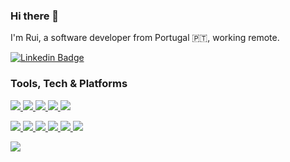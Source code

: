 ### Hi there 👋
I'm Rui, a software developer from Portugal 🇵🇹, working remote.

[![Linkedin Badge](https://img.shields.io/badge/-ruifn-blue?style=for-the-badge&logo=Linkedin&logoColor=white&link=https://www.linkedin.com/in/ruifn/)](https://www.linkedin.com/in/ruifn/)

### Tools, Tech & Platforms

<p>
  <a href="https://www.linuxfoundation.org/">
    <img src="https://img.shields.io/badge/linux-FCC624?&style=for-the-badge&logo=linux&logoColor=black">
  </a>
  <a href="https://www.docker.com/">
    <img src="https://img.shields.io/badge/docker-2496ED?&style=for-the-badge&logo=docker&logoColor=white">
  </a>
  <a href="https://www.jetbrains.com/idea/">
    <img src="https://img.shields.io/badge/IntelliJ_IDEA-000000?&style=for-the-badge&logo=intellij-idea&logoColor=white">
  </a>
  <a href="https://www.postgresql.org/">
    <img src="https://img.shields.io/badge/PostgreSQL-4169E1?&style=for-the-badge&logo=postgresql&logoColor=white">
  </a>
  <a href="https://www.mysql.com/">
    <img src="https://img.shields.io/badge/MySQL-4479A1?&style=for-the-badge&logo=mysql&logoColor=white">
  </a>
</p>

<p>
  <a href="https://www.java.com/">
    <img src="https://img.shields.io/badge/Java-007396?&style=for-the-badge&logo=java&logoColor=black">
  </a>
  <a href="https://www.kotlinlang.org/">
    <img src="https://img.shields.io/badge/Kotlin-7F52FF?&style=for-the-badge&logo=kotlin&logoColor=black">
  </a>
  <a href="https://www.typescriptlang.org/">
    <img src="https://img.shields.io/badge/TypeScript-3178C6?&style=for-the-badge&logo=typescript&logoColor=white">
  </a>
    <a href="https://developer.mozilla.org/en-US/docs/Web/JavaScript">
    <img src="https://img.shields.io/badge/JavaScript-323330?style=for-the-badge&logo=javascript&logoColor=F7DF1E">
  </a>
  </a>
    <a href="https://vuejs.org/">
    <img src="https://img.shields.io/badge/VueJs-323330?style=for-the-badge&logo=vue.js&logoColor=4FC08D">
  </a>
  </a>
    <a href="https://www.php.org/">
    <img src="https://img.shields.io/badge/PHP-323330?style=for-the-badge&logo=php&logoColor=777BB4">
  </a>
</p>

<p>
  </a>
    <a href="https://aws.amazon.com/">
    <img src="https://img.shields.io/badge/AWS-232F3E?style=for-the-badge&logo=amazon-aws&logoColor=white">
  </a>
</p>

<!-- links -->
[1]: https://www.linkedin.com/in/ruifn/
[2]: https://ruifernandes.org/

<!-- icons -->
[1.1]: https://simpleicons.org/icons/linkedin.svg (linkedin icon)

<!--
**bitkill/bitkill** is a ✨ _special_ ✨ repository because its `README.md` (this file) appears on your GitHub profile.

Here are some ideas to get you started:

- 🔭 I’m currently working on ...
- 🌱 I’m currently learning ...
- 👯 I’m looking to collaborate on ...
- 🤔 I’m looking for help with ...
- 💬 Ask me about ...
- 📫 How to reach me: ...
- 😄 Pronouns: ...
- ⚡ Fun fact: ...
-->

